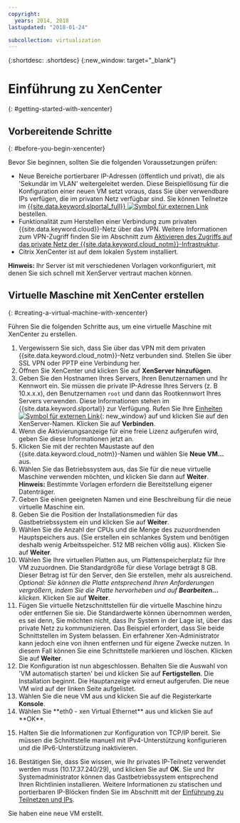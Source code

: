 ```yaml
---
copyright:
  years: 2014, 2018
lastupdated: "2018-01-24"

subcollection: virtualization
---
```


{:shortdesc: .shortdesc}
{:new_window: target="_blank"}

# Einführung zu XenCenter
{: #getting-started-with-xencenter}

## Vorbereitende Schritte
{: #before-you-begin-xencenter}

Bevor Sie beginnen, sollten Sie die folgenden Voraussetzungen prüfen:

- Neue Bereiche portierbarer IP-Adressen (öffentlich und privat), die als 'Sekundär im VLAN' weitergeleitet werden. Diese Beispiellösung für die Konfiguration einer neuen VM setzt voraus, dass Sie über verwendbare IPs verfügen, die im privaten Netz verfügbar sind. Sie können Teilnetze im  [{{site.data.keyword.slportal_full}} ![Symbol für externen Link](../../icons/launch-glyph.svg "Symbol für externen Link")](https://control.softlayer.com/network/subnets/order) bestellen.
- Funktionalität zum Herstellen einer Verbindung zum privaten {{site.data.keyword.cloud}}-Netz über das VPN. Weitere Informationen zum VPN-Zugriff finden Sie im Abschnitt zum [Aktivieren des Zugriffs auf das private Netz der {{site.data.keyword.cloud_notm}}-Infrastruktur](/docs/customer-portal?topic=customer-portal-getting-started#enable-private-network).
- Citrix XenCenter ist auf dem lokalen System installiert. <!-- . https://downloads.service.softlayer.com/citrix/xen/-->

**Hinweis:** Ihr Server ist mit verschiedenen Vorlagen vorkonfiguriert, mit denen Sie sich schnell mit XenServer vertraut machen können.

## Virtuelle Maschine mit XenCenter erstellen
{: #creating-a-virtual-machine-with-xencenter}

Führen Sie die folgenden Schritte aus, um eine virtuelle Maschine mit XenCenter zu erstellen.

1. Vergewissern Sie sich, dass Sie über das VPN mit dem privaten {{site.data.keyword.cloud_notm}}-Netz verbunden sind. Stellen Sie über SSL VPN oder PPTP eine Verbindung her.
2. Öffnen Sie XenCenter und klicken Sie auf **XenServer hinzufügen**.
3. Geben Sie den Hostnamen Ihres Servers, Ihren Benutzernamen und Ihr Kennwort ein. Sie müssen die private IP-Adresse Ihres Servers (z. B 10.x.x.x), den Benutzernamen `root` und dann das Rootkennwort Ihres Servers verwenden. Diese Informationen stehen im {{site.data.keyword.slportal}} zur Verfügung. Rufen Sie Ihre [Einheiten ![Symbol für externen Link](../../icons/launch-glyph.svg "Symbol für externen Link")](https://control.softlayer.com/devices){: new_window} auf und klicken Sie auf den XenServer-Namen. Klicken Sie auf **Verbinden**.
4. Wenn die Aktivierungsanzeige für eine freie Lizenz aufgerufen wird, geben Sie diese Informationen jetzt an.
5. Klicken Sie mit der rechten Maustaste auf den {{site.data.keyword.cloud_notm}}-Namen und wählen Sie **Neue VM...** aus.<!--You can now create your first Virtual Machine. Create a CentOS virtual machine with a disk of 10 GB and have both Public and Private Networks functioning-->
6. Wählen Sie das Betriebssystem aus, das Sie für die neue virtuelle Maschine verwenden möchten, und klicken Sie dann auf **Weiter**. **Hinweis:** Bestimmte Vorlagen erfordern die Bereitstellung eigener Datenträger.<!--Because you are using CentOS, you can use {{site.data.keyword.BluSoftlayer_notm}} private mirrors for CentOS to get our installation going.Select a version of CentOS and then click **Next**.-->
7. Geben Sie einen geeigneten Namen und eine Beschreibung für die neue virtuelle Maschine ein.
8. Geben Sie die Position der Installationsmedien für das Gastbetriebssystem ein und klicken Sie auf **Weiter**. <!-- In the example, {{site.data.keyword.BluSoftlayer_notm}} a CentOS mirror is used as installation media. Provide the Install URL of: https://mirrors.service.softlayer.com/centos/5/os/x86_64 and click **Next**.
  *A trailing ‘/’ at the end of the URL can sometimes break the installation.*
  *This mirror is available only on the {{site.data.keyword.BluSoftlayer_notm}} Private Network. The full mirror's contents are  available here: https://mirrors.service.softlayer.com/.-->
9. Wählen Sie die Anzahl der CPUs und die Menge des zuzuordnenden Hauptspeichers aus. (Sie erstellen ein schlankes System und benötigen deshalb wenig Arbeitsspeicher. 512 MB reichen völlig aus). Klicken Sie auf **Weiter**.
10. Wählen Sie Ihre virtuellen Platten aus, um Plattenspeicherplatz für Ihre VM
zuzuordnen.<!--Remember that this is like adding hard disks, it is not like partitioning your system. Partitioning is done during the installation of the OS.--> Die Standardgröße für diese Vorlage beträgt 8 GB. Dieser Betrag ist für den Server, den Sie erstellen, mehr als ausreichend. *Optional: Sie können die Platte entsprechend Ihren Anforderungen vergrößern, indem Sie die Platte hervorheben und auf **Bearbeiten...** klicken.* Klicken Sie auf **Weiter**.
11. Fügen Sie virtuelle Netzschnittstellen für die virtuelle Maschine hinzu oder entfernen Sie sie. Die Standardwerte können übernommen werden, es sei denn, Sie möchten nicht, dass Ihr System in der Lage ist, über das private Netz zu kommunizieren. Das Beispiel erfordert, dass Sie beide Schnittstellen im System belassen. Ein erfahrener Xen-Administrator kann jedoch eine von ihnen entfernen und für eigene Zwecke nutzen. In diesem Fall können Sie eine Schnittstelle markieren und löschen. Klicken Sie auf **Weiter**.
12. Die Konfiguration ist nun abgeschlossen. Behalten Sie die Auswahl von 'VM automatisch starten' bei und klicken Sie auf **Fertigstellen**. Die Installation beginnt. Die Hauptanzeige wird erneut aufgerufen. Die neue VM wird auf der linken Seite aufgelistet.
13. Wählen Sie die neue VM aus und klicken Sie auf die Registerkarte **Konsole**. <!--You can now see that your system is booted into the CentOS installer awaiting your input.-->
14. <!--All of the parameters of a CentOS installation are outside of the scope of this article and will need to be customized by your System Administrator, but this article will provide some specific pieces of information that you need to complete the installation. Select your language to get started. The CentOS installer will then ask you for assistance in configuring the Networking Devices in the system.--> Wählen Sie **eth0 - xen Virtual Ethernet** aus und klicken Sie auf **OK**.
  <!--![14](images/14.png)-->
15. <!--In the pre-requisite notes, we made sure that we already had a set of Portable IP Addresses routed as "Secondary on VLAN" ready for this installation.--> Halten Sie die Informationen zur Konfiguration von TCP/IP bereit. Sie müssen die Schnittstelle manuell mit IPv4-Unterstützung konfigurieren und die IPv6-Unterstützung inaktivieren.
  <!--[15](images/15.png)-->
16. Bestätigen Sie, dass Sie wissen, wie Ihr privates IP-Teilnetz verwendet werden muss (10.17.37.240/29), und klicken Sie auf **OK**<!-- to go to the CentOS installer-->. Sie und Ihr Systemadministrator können das Gastbetriebssystem entsprechend Ihren Richtlinien installieren. Weitere Informationen zu statischen und portierbaren IP-Blöcken finden Sie im Abschnitt mit der [Einführung zu Teilnetzen und IPs](/docs/infrastructure/subnets?topic=subnets-getting-started-subnets-ips#getting-started-subnets-ips).

Sie haben eine neue VM erstellt.
